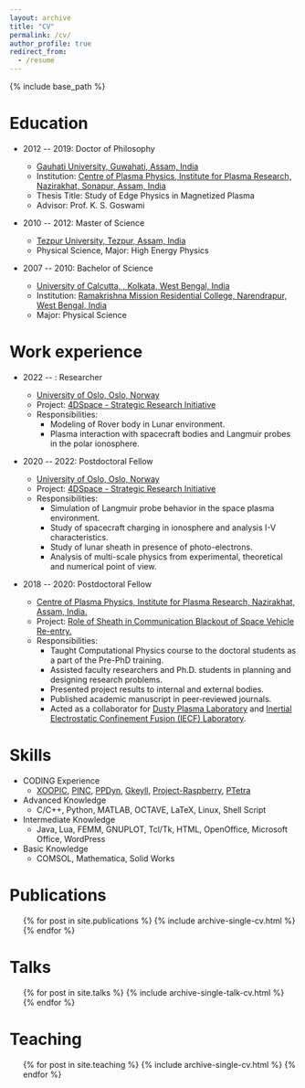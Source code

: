 ```yaml
---
layout: archive
title: "CV"
permalink: /cv/
author_profile: true
redirect_from:
  - /resume
---
```


{% include base_path %}

Education
======
* 2012 -- 2019: Doctor of Philosophy
  * [Gauhati University, Guwahati, Assam, India](https://gauhati.ac.in)
  * Institution: [Centre of Plasma Physics, Institute for Plasma Research, Nazirakhat, Sonapur, Assam, India](http://www.cppipr.res.in/)
  * Thesis Title: Study of Edge Physics in Magnetized Plasma
  * Advisor: Prof. K. S. Goswami

* 2010 -- 2012: Master of Science
  * [Tezpur University, Tezpur, Assam, India](http://www.tezu.ernet.in)
  * Physical Science, Major: High Energy Physics


* 2007 -- 2010: Bachelor of Science
  * [University of Calcutta, , Kolkata, West Bengal, India](https://www.caluniv.ac.in)
  * Institution: [Ramakrishna Mission Residential College, Narendrapur, West Bengal, India](https://rkmrc.in)
  * Major: Physical Science


Work experience
======
* 2022 --  : Researcher 
  * [University of Oslo, Oslo, Norway](https://www.mn.uio.no/fysikk/english/people/aca/sadhi/)
  * Project: [4DSpace - Strategic Research Initiative](https://www.mn.uio.no/fysikk/english/research/projects/4dspace/)
  * Responsibilities:
    * Modeling of Rover body in Lunar environment.
    * Plasma interaction with spacecraft bodies and Langmuir probes in the polar ionosphere.

* 2020 -- 2022: Postdoctoral Fellow 
  * [University of Oslo, Oslo, Norway](https://www.mn.uio.no/fysikk/english/people/aca/sadhi/)
  * Project: [4DSpace - Strategic Research Initiative](https://www.mn.uio.no/fysikk/english/research/projects/4dspace/)
  * Responsibilities:
    * Simulation of Langmuir probe behavior in the space plasma environment. 
    * Study of spacecraft charging in ionosphere and analysis I-V characteristics.
    * Study of lunar sheath in presence of photo-electrons.
    * Analysis of multi-scale physics from experimental, theoretical and numerical point of view.

* 2018 -- 2020: Postdoctoral Fellow 
  * [Centre of Plasma Physics, Institute for Plasma Research, Nazirakhat, Assam, India.](http://www.cppipr.res.in/tsl.html)
  * Project: [Role of Sheath in Communication Blackout of Space Vehicle Re-entry.](#)
  * Responsibilities:
    * Taught Computational Physics course to the doctoral students as a part of the Pre-PhD training. 
    * Assisted faculty researchers and Ph.D. students in planning and designing research problems.
    * Presented project results to internal and external bodies.
    * Published academic manuscript in peer-reviewed journals.
    * Acted as a collaborator for [Dusty Plasma Laboratory](http://www.cppipr.res.in/dusty.html) and [Inertial Electrostatic Confinement Fusion (IECF) Laboratory](http://www.cppipr.res.in/iecf.html).
  
Skills
======
* CODING Experience
  * [XOOPIC](https://ptsg.egr.msu.edu/#Software), [PINC](https://github.com/pincproject/PINC), [PPDyn](https://github.com/sayanadhikari/PPDyn), [Gkeyll](https://gkyl.readthedocs.io/en/latest/index.html), [Project-Raspberry](https://github.com/projectRaspberry), [PTetra](#)
* Advanced Knowledge
  * C/C++, Python, MATLAB, OCTAVE, LaTeX, Linux, Shell Script
* Intermediate Knowledge
  * Java, Lua, FEMM, GNUPLOT, Tcl/Tk, HTML, OpenOffice, Microsoft Office, WordPress
* Basic Knowledge
  * COMSOL, Mathematica, Solid Works

Publications
======
  <ul>{% for post in site.publications %}
    {% include archive-single-cv.html %}
  {% endfor %}</ul>
  
Talks
======
  <ul>{% for post in site.talks %}
    {% include archive-single-talk-cv.html %}
  {% endfor %}</ul>
  
Teaching
======
  <ul>{% for post in site.teaching %}
    {% include archive-single-cv.html %}
  {% endfor %}</ul>
  
<!-- Service and leadership
======
* Currently signed in to 43 different slack teams -->
